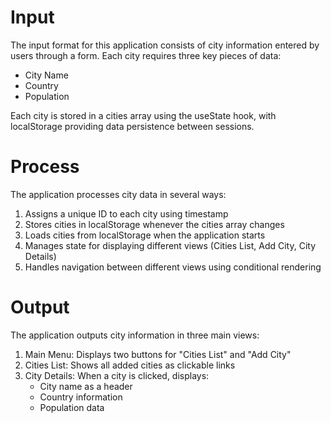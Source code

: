 # Input

The input format for this application consists of city information entered by users through a form. Each city requires three key pieces of data:
- City Name
- Country 
- Population 

Each city is stored in a cities array using the useState hook, with localStorage providing data persistence between sessions.

# Process

The application processes city data in several ways:
1. Assigns a unique ID to each city using timestamp 
2. Stores cities in localStorage whenever the cities array changes
3. Loads cities from localStorage when the application starts
4. Manages state for displaying different views (Cities List, Add City, City Details)
5. Handles navigation between different views using conditional rendering

# Output

The application outputs city information in three main views:
1. Main Menu: Displays two buttons for "Cities List" and "Add City"
2. Cities List: Shows all added cities as clickable links
3. City Details: When a city is clicked, displays:
   - City name as a header
   - Country information
   - Population data

